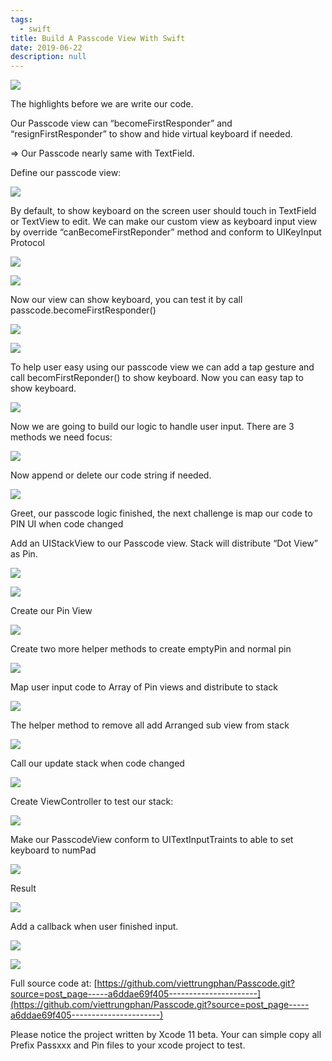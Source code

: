 ```yaml
---
tags: 
  - swift
title: Build A Passcode View With Swift
date: 2019-06-22
description: null
---
```


![](assets/build-a-passcode-view-with-swift_38059dcec9bd2edb9ac9b1433eb8870c_md5.webp)

The highlights before we are write our code.

Our Passcode view can “becomeFirstResponder” and “resignFirstResponder” to show and hide virtual keyboard if needed.

=> Our Passcode nearly same with TextField.

Define our passcode view:

![](assets/build-a-passcode-view-with-swift_d816501201514ad7e20b8a1eaa11336b_md5.webp)

By default, to show keyboard on the screen user should touch in TextField or TextView to edit. We can make our custom view as keyboard input view by override “canBecomeFirstReponder” method and conform to UIKeyInput Protocol

![](assets/build-a-passcode-view-with-swift_e3aac2ef700961b85e15edbeba660e97_md5.webp)

![](assets/build-a-passcode-view-with-swift_e1f29ff96dcff1eabdaa75703feccaa7_md5.webp)

Now our view can show keyboard, you can test it by call passcode.becomeFirstResponder()

![](assets/build-a-passcode-view-with-swift_3af95d69a2b12d37965a6390e9ffc9e3_md5.webp)

![](assets/build-a-passcode-view-with-swift_af46d74372514e5a70b084d86b836f5e_md5.webp)

To help user easy using our passcode view we can add a tap gesture and call becomFirstReponder() to show keyboard. Now you can easy tap to show keyboard.

![](assets/build-a-passcode-view-with-swift_f2662e927b3487cb814b59e5b4fb6ab7_md5.webp)

Now we are going to build our logic to handle user input. There are 3 methods we need focus:

![](assets/build-a-passcode-view-with-swift_e1f29ff96dcff1eabdaa75703feccaa7_md5.webp)

Now append or delete our code string if needed.

![](assets/build-a-passcode-view-with-swift_1ca05e855a002b1a9b9062933c0637c3_md5.webp)

Greet, our passcode logic finished, the next challenge is map our code to PIN UI when code changed

Add an UIStackView to our Passcode view. Stack will distribute “Dot View” as Pin.

![](assets/build-a-passcode-view-with-swift_dc6fae0f3fb25101d24553d424836965_md5.webp)

![](assets/build-a-passcode-view-with-swift_36906b8962ed020434fa08918abb4452_md5.webp)

Create our Pin View

![](assets/build-a-passcode-view-with-swift_9538b2b34f1286a8dc0ea3af0754f8e6_md5.webp)

Create two more helper methods to create emptyPin and normal pin

![](assets/build-a-passcode-view-with-swift_9f05b8d51b192d5084b13c8c58a5f154_md5.webp)

Map user input code to Array of Pin views and distribute to stack

![](assets/build-a-passcode-view-with-swift_bb4c7b4c744eb9753d14c80f90713861_md5.webp)

The helper method to remove all add Arranged sub view from stack

![](assets/build-a-passcode-view-with-swift_d44d2498c831ac60ddbf0a53d5f34234_md5.webp)

Call our update stack when code changed

![](assets/build-a-passcode-view-with-swift_f4f7c7feb4ec4c1c638d716f2d270e5a_md5.webp)

Create ViewController to test our stack:

![](assets/build-a-passcode-view-with-swift_0f668d3c9f621a372a90657247d08e3a_md5.webp)

Make our PasscodeView conform to UITextInputTraints to able to set keyboard to numPad

![](assets/build-a-passcode-view-with-swift_c7b65095335c11d1ffa2865322c3e686_md5.webp)

Result

![](assets/build-a-passcode-view-with-swift_e0a5e31e6ae8c460f9968793cf29003e_md5.webp)

Add a callback when user finished input.

![](assets/build-a-passcode-view-with-swift_804017aefbe5ae510c9ea2cc7445e8f8_md5.webp)

![](assets/build-a-passcode-view-with-swift_383a2f3f5d10e682fdb546b70166a178_md5.webp)

Full source code at:
[https://github.com/viettrungphan/Passcode.git?source=post_page-----a6ddae69f405----------------------](https://github.com/viettrungphan/Passcode.git?source=post_page-----a6ddae69f405----------------------)

Please notice the project written by Xcode 11 beta. Your can simple copy all Prefix Passxxx and Pin files to your xcode project to test.
